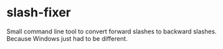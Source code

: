 # slash-fixer
Small command line tool to convert forward slashes to backward slashes. Because Windows just had to be different.
